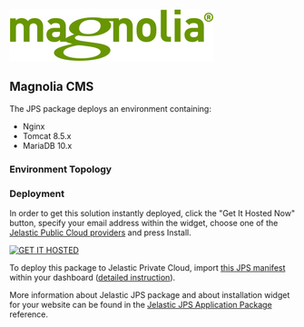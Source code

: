 [![Magnolia CMS](images/magnolia_logo.png)](../../../magnolia-cms)

## Magnolia CMS
The JPS package deploys an environment containing:
* Nginx
* Tomcat 8.5.x
* MariaDB 10.x

### Environment Topology

### Deployment
In order to get this solution instantly deployed, click the "Get It Hosted Now" button, specify your email address within the widget, choose one of the [Jelastic Public Cloud providers](https://jelastic.cloud) and press Install.

[![GET IT HOSTED](https://raw.githubusercontent.com/jelastic-jps/jpswiki/master/images/getithosted.png)](https://jelastic.com/install-application/?manifest=https%3A%2F%2Fgitlab.trimm.nl%2Fjelastic-jps%2Fmagnolia-cms%2Fraw%2Fmaster%2Fmanifest.yaml)

To deploy this package to Jelastic Private Cloud, import [this JPS manifest](../../raw/master/manifest.yaml) within your dashboard ([detailed instruction](https://docs.jelastic.com/environment-export-import#import)).

More information about Jelastic JPS package and about installation widget for your website can be found in the [Jelastic JPS Application Package](https://github.com/jelastic-jps/jpswiki/wiki/Jelastic-JPS-Application-Package) reference.